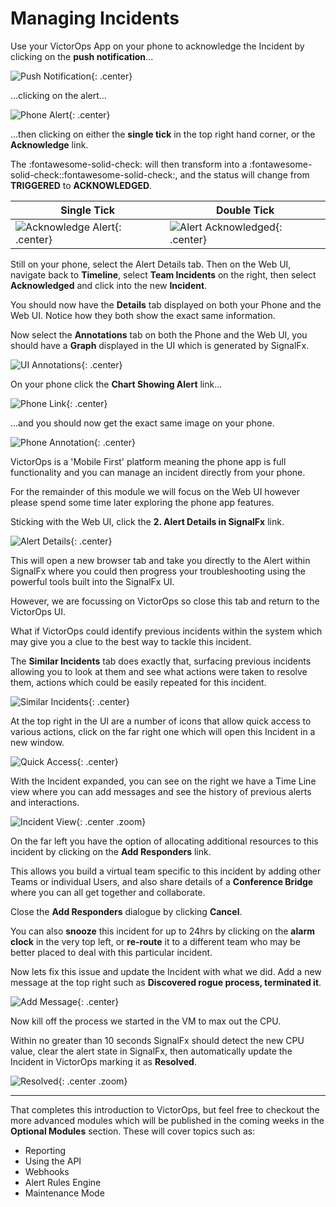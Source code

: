 # Managing Incidents

Use your VictorOps App on your phone to acknowledge the Incident by clicking on the **push notification**...

![Push Notification](../../images/victorops/m7-push-notification.png){: .center}

...clicking on the alert...

![Phone Alert](../../images/victorops/m7-phone-alert.png){: .center}

...then clicking on either the **single tick** in the top right hand corner, or the **Acknowledge** link.  

The :fontawesome-solid-check: will then transform into a :fontawesome-solid-check::fontawesome-solid-check:, and the status will change from **TRIGGERED** to **ACKNOWLEDGED**.

| Single Tick  | Double Tick  |
|---|---|
|![Acknowledge Alert](../../images/victorops/m7-phone-acknowledge-alert.png){: .center}|![Alert Acknowledged](../../images/victorops/m7-phone-alert-acknowledged.png){: .center}|

Still on your phone, select the Alert Details tab.  Then on the Web UI, navigate back to **Timeline**, select **Team Incidents** on the right, then select **Acknowledged** and click into the new **Incident**.

You should now have the **Details** tab displayed on both your Phone and the Web UI. Notice how they both show the exact same information.

Now select the **Annotations** tab on both the Phone and the Web UI, you should have a **Graph** displayed in the UI which is generated by SignalFx.  

![UI Annotations](../../images/victorops/m7-ui-annotations.png){: .center}

On your phone click the **Chart Showing Alert** link...

![Phone Link](../../images/victorops/m7-phone-image-link.png){: .center}

...and you should now get the exact same image on your phone.

![Phone Annotation](../../images/victorops/m7-phone-annotation.png){: .center}

VictorOps is a 'Mobile First' platform meaning the phone app is full functionality and you can manage an incident directly from your phone.

For the remainder of this module we will focus on the Web UI however please spend some time later exploring the phone app features.

Sticking with the Web UI, click the **2. Alert Details in SignalFx** link.

![Alert Details](../../images/victorops/m7-alert-details-in-sfx.png){: .center}

This will open a new browser tab and take you directly to the Alert within SignalFx where you could then progress your troubleshooting using the powerful tools built into the SignalFx UI.

However, we are focussing on VictorOps so close this tab and return to the VictorOps UI.

What if VictorOps could identify previous incidents within the system which may give you a clue to the best way to tackle this incident.

The **Similar Incidents** tab does exactly that, surfacing previous incidents allowing you to look at them and see what actions were taken to resolve them, actions which could be easily repeated for this incident.

![Similar Incidents](../../images/victorops/m7-similar-incidents.png){: .center}

At the top right in the UI are a number of icons that allow quick access to various actions, click on the far right one which will open this Incident in a new window.

![Quick Access](../../images/victorops/m7-quick-access.png){: .center}

With the Incident expanded, you can see on the right we have a Time Line view where you can add messages and see the history of previous alerts and interactions.

![Incident View](../../images/victorops/m7-incident-view.png){: .center .zoom}

On the far left you have the option of allocating additional resources to this incident by clicking on the **Add Responders** link.

This allows you build a virtual team specific to this incident by adding other Teams or individual Users, and also share details of a **Conference Bridge** where you can all get together and collaborate.

Close the **Add Responders** dialogue by clicking **Cancel**.

You can also **snooze** this incident for up to 24hrs by clicking on the **alarm clock** in the very top left, or **re-route** it to a different team who may be better placed to deal with this particular incident.

Now lets fix this issue and update the Incident with what we did.  Add a new message at the top right such as **Discovered rogue process, terminated it**.

![Add Message](../../images/victorops/m7-rogue-process-message.png){: .center}

Now kill off the process we started in the VM to max out the CPU.

Within no greater than 10 seconds SignalFx should detect the new CPU value, clear the alert state in SignalFx, then automatically update the Incident in VictorOps marking it as **Resolved**.

![Resolved](../../images/victorops/m7-resolved.png){: .center .zoom}

---

That completes this introduction to VictorOps, but feel free to checkout the more advanced modules which will be published in the coming weeks in the **Optional Modules** section.  These will cover topics such as:

* Reporting
* Using the API
* Webhooks
* Alert Rules Engine
* Maintenance Mode
